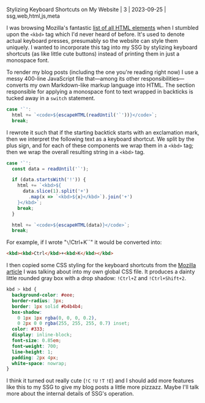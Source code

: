 Stylizing Keyboard Shortcuts on My Website | 3 | 2023-09-25 | ssg,web,html,js,meta

I was browsing Mozilla's fantastic [list of all HTML elements](https://developer.mozilla.org/en-US/docs/Web/HTML/Element) when I stumbled upon the `<kbd>` tag which I'd never heard of before. It's used to denote actual keyboard presses, presumably so the website can style them uniquely. I wanted to incorporate this tag into my SSG by stylizing keyboard shortcuts (as like little cute buttons) instead of printing them in just a monospace font.

To render my blog posts (including the one you're reading right now) I use a messy 400-line JavaScript file that—among its other responsibilities—converts my own Markdown-like markup language into HTML. The section responsible for applying a monospace font to text wrapped in backticks is tucked away in a `switch` statement.

```js
case '`':
  html += `<code>${escapeHTML(readUntil('`'))}</code>`;
  break;
```

I rewrote it such that if the starting backtick starts with an exclamation mark, then we interpret the following text as a keyboard shortcut. We split by the plus sign, and for each of these components we wrap them in a `<kbd>` tag; then we wrap the overall resulting string in a `<kbd>` tag.

```js
case '`':
  const data = readUntil('`');

  if (data.startsWith('!')) {
    html += `<kbd>${
      data.slice(1).split('+')
        .map(x => `<kbd>${x}</kbd>`).join('+')
    }</kbd>`;
    break;
  }

  html += `<code>${escapeHTML(data)}</code>`;
  break;
```

For example, if I wrote "`\`!Ctrl+K\``" it would be converted into:

```html
<kbd><kbd>Ctrl</kbd>+<kbd>K</kbd></kbd>
```

I then copied some CSS styling for the keyboard shortcuts from the [Mozilla article](https://developer.mozilla.org/en-US/docs/Web/HTML/Element/kbd) I was talking about into my own global CSS file. It produces a dainty little rounded gray box with a drop shadow: `!Ctrl+Z` and `!Ctrl+Shift+2`.

```css
kbd > kbd {
  background-color: #eee;
  border-radius: 3px;
  border: 1px solid #b4b4b4;
  box-shadow:
    0 1px 1px rgba(0, 0, 0, 0.2),
    0 2px 0 0 rgba(255, 255, 255, 0.7) inset;
  color: #333;
  display: inline-block;
  font-size: 0.85em;
  font-weight: 700;
  line-height: 1;
  padding: 2px 4px;
  white-space: nowrap;
}
```

I think it turned out really cute (`!C` `!U` `!T` `!E`) and I should add more features like this to my SSG to give my blog posts a little more pizzazz. Maybe I'll talk more about the internal details of SSG's operation.
